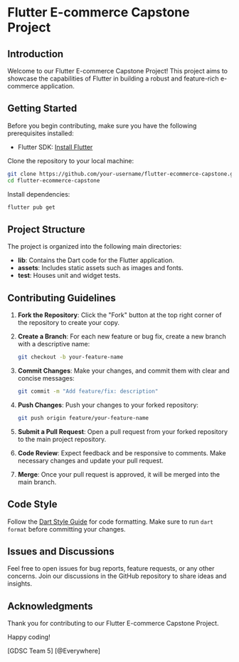 # Flutter E-commerce Capstone Project

## Introduction

Welcome to our Flutter E-commerce Capstone Project! This project aims to showcase the capabilities of Flutter in building a robust and feature-rich e-commerce application. 

## Getting Started

Before you begin contributing, make sure you have the following prerequisites installed:

- Flutter SDK: [Install Flutter](https://flutter.dev/docs/get-started/install)

Clone the repository to your local machine:

```bash
git clone https://github.com/your-username/flutter-ecommerce-capstone.git
cd flutter-ecommerce-capstone
```

Install dependencies:

```bash
flutter pub get
```

## Project Structure

The project is organized into the following main directories:

- **lib**: Contains the Dart code for the Flutter application.
- **assets**: Includes static assets such as images and fonts.
- **test**: Houses unit and widget tests.

## Contributing Guidelines

1. **Fork the Repository**: Click the "Fork" button at the top right corner of the repository to create your copy.

2. **Create a Branch**: For each new feature or bug fix, create a new branch with a descriptive name:

   ```bash
   git checkout -b your-feature-name
   ```

3. **Commit Changes**: Make your changes, and commit them with clear and concise messages:

   ```bash
   git commit -m "Add feature/fix: description"
   ```

4. **Push Changes**: Push your changes to your forked repository:

   ```bash
   git push origin feature/your-feature-name
   ```

5. **Submit a Pull Request**: Open a pull request from your forked repository to the main project repository.

6. **Code Review**: Expect feedback and be responsive to comments. Make necessary changes and update your pull request.

7. **Merge**: Once your pull request is approved, it will be merged into the main branch.

## Code Style

Follow the [Dart Style Guide](https://dart.dev/guides/language/effective-dart/style) for code formatting. Make sure to run `dart format` before committing your changes.

## Issues and Discussions

Feel free to open issues for bug reports, feature requests, or any other concerns. Join our discussions in the GitHub repository to share ideas and insights.

## Acknowledgments

Thank you for contributing to our Flutter E-commerce Capstone Project. 

Happy coding!

[GDSC Team 5]
[@Everywhere]
